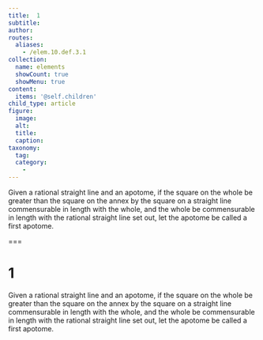 ```yaml
---
title:  1
subtitle: 
author:
routes:
  aliases:
    - /elem.10.def.3.1
collection:
  name: elements
  showCount: true
  showMenu: true
content:
  items: '@self.children'
child_type: article
figure:
  image:
  alt:
  title:
  caption:
taxonomy:
  tag:
  category:
    - 
---
```


<p>Given a rational straight line and an apotome, if the square on the whole be greater than the square on the annex by the square on a straight line commensurable in length with the whole, and the whole be commensurable in length with the rational straight line set out, let the apotome be called a <hi rend="bold">first apotome</hi>.</p>

===

<h1>1</h1>
<p>Given a rational straight line and an apotome, if the square on the whole be greater than the square on the annex by the square on a straight line commensurable in length with the whole, and the whole be commensurable in length with the rational straight line set out, let the apotome be called a <span class="bold">first apotome</span>.</p>
